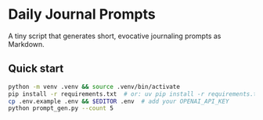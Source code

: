 # Daily Journal Prompts

A tiny script that generates short, evocative journaling prompts as Markdown.

## Quick start

```bash
python -m venv .venv && source .venv/bin/activate
pip install -r requirements.txt  # or: uv pip install -r requirements.txt
cp .env.example .env && $EDITOR .env  # add your OPENAI_API_KEY
python prompt_gen.py --count 5
